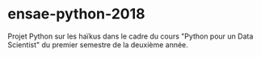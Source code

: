 # ensae-python-2018
Projet Python sur les haïkus dans le cadre du cours "Python pour un Data Scientist" du premier semestre de la deuxième année.
